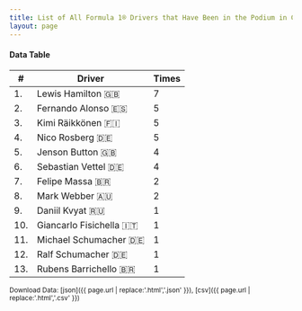 ```yaml
---
title: List of All Formula 1® Drivers that Have Been in the Podium in China by Number of Times
layout: page
---
```


<canvas id="chart" width="400" height="180"></canvas>
<script>
var data = {
    "datasets": [
        {
            "backgroundColor": "#f3a935",
            "borderColor": "#f68639",
            "borderWidth": 1,
            "data": [
                7.0,
                5.0,
                5.0,
                5.0,
                4.0,
                4.0,
                2.0,
                2.0,
                1.0,
                1.0,
                1.0,
                1.0,
                1.0
            ],
            "label": "Times"
        }
    ],
    "labels": [
        "Lewis Hamilton 🇬🇧",
        "Fernando Alonso 🇪🇸",
        "Kimi Räikkönen 🇫🇮",
        "Nico Rosberg 🇩🇪",
        "Jenson Button 🇬🇧",
        "Sebastian Vettel 🇩🇪",
        "Felipe Massa 🇧🇷",
        "Mark Webber 🇦🇺",
        "Daniil Kvyat 🇷🇺",
        "Giancarlo Fisichella 🇮🇹",
        "Michael Schumacher 🇩🇪",
        "Ralf Schumacher 🇩🇪",
        "Rubens Barrichello 🇧🇷"
    ]
};
var options = {
  legend: {
    display: false
  },
  scales: {
    xAxes: [{
      ticks: {
        beginAtZero: true,
        maxRotation: 180,
        display: window.innerWidth > 800
      }
    }],
    yAxes: [{
      ticks: {
        beginAtZero: true
      }
    }]
  },
  onResize: function(chart, size) {
    chart.options.scales.xAxes[0].ticks.display = size.width > 800;
  }
};
new Chart("chart", {
    data: data,
    type: 'bar',
    options: options
});
</script>



#### Data Table

| # | Driver | Times |
|--|--|--|
| 1. | Lewis Hamilton 🇬🇧 | 7 |
| 2. | Fernando Alonso 🇪🇸 | 5 |
| 3. | Kimi Räikkönen 🇫🇮 | 5 |
| 4. | Nico Rosberg 🇩🇪 | 5 |
| 5. | Jenson Button 🇬🇧 | 4 |
| 6. | Sebastian Vettel 🇩🇪 | 4 |
| 7. | Felipe Massa 🇧🇷 | 2 |
| 8. | Mark Webber 🇦🇺 | 2 |
| 9. | Daniil Kvyat 🇷🇺 | 1 |
| 10. | Giancarlo Fisichella 🇮🇹 | 1 |
| 11. | Michael Schumacher 🇩🇪 | 1 |
| 12. | Ralf Schumacher 🇩🇪 | 1 |
| 13. | Rubens Barrichello 🇧🇷 | 1 |

<small>Download Data: [json]({{ page.url | replace:'.html','.json' }}), [csv]({{ page.url | replace:'.html','.csv' }})</small>
